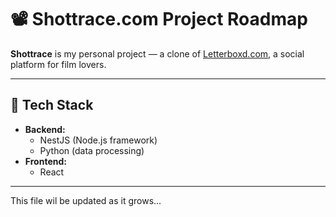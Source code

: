 # 📽️ Shottrace.com Project Roadmap

**Shottrace** is my personal project — a clone of [Letterboxd.com](https://letterboxd.com/), a social platform for film lovers.

---

## 🔧 Tech Stack

- **Backend:**
  - NestJS (Node.js framework)
  - Python (data processing)
- **Frontend:**
  - React

---

This file wil be updated as it grows...
